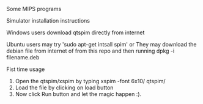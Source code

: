 Some MIPS programs 

Simulator installation instructions

Windows users download qtspim directly from internet

Ubuntu users may try 'sudo apt-get intsall spim'
or
They may download the debian file from internet of from this repo and then running dpkg -i filename.deb 



Fist time usage

1. Open the qtspim/xspim by typing xspim -font 6x10/ qtspim/ 
2. Load the file by clicking on load button
3. Now click Run button and let the magic happen :).